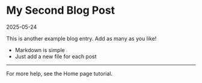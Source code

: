 # My Second Blog Post
2025-05-24

This is another example blog entry. Add as many as you like!

- Markdown is simple
- Just add a new file for each post

---

For more help, see the Home page tutorial.

